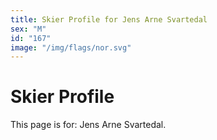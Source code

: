 ```yaml
---
title: Skier Profile for Jens Arne Svartedal
sex: "M"
id: "167"
image: "/img/flags/nor.svg" 
---
```


# Skier Profile

This page is for: Jens Arne Svartedal.
    